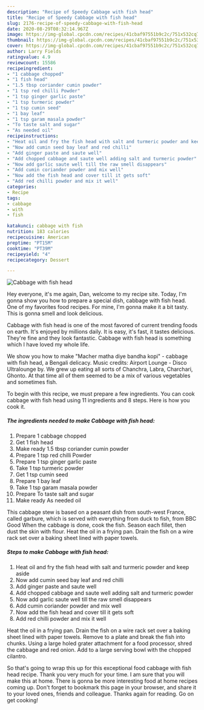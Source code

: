 ```yaml
---
description: "Recipe of Speedy Cabbage with fish head"
title: "Recipe of Speedy Cabbage with fish head"
slug: 2176-recipe-of-speedy-cabbage-with-fish-head
date: 2020-08-29T08:32:14.967Z
image: https://img-global.cpcdn.com/recipes/41cbaf97551b9c2c/751x532cq70/cabbage-with-fish-head-recipe-main-photo.jpg
thumbnail: https://img-global.cpcdn.com/recipes/41cbaf97551b9c2c/751x532cq70/cabbage-with-fish-head-recipe-main-photo.jpg
cover: https://img-global.cpcdn.com/recipes/41cbaf97551b9c2c/751x532cq70/cabbage-with-fish-head-recipe-main-photo.jpg
author: Larry Fields
ratingvalue: 4.9
reviewcount: 15586
recipeingredient:
- "1 cabbage chopped"
- "1 fish head"
- "1.5 tbsp coriander cumin powder"
- "1 tsp red chilli Powder"
- "1 tsp ginger garlic paste"
- "1 tsp turmeric powder"
- "1 tsp cumin seed"
- "1 bay leaf"
- "1 tsp garam masala powder"
- "To taste salt and sugar"
- "As needed oil"
recipeinstructions:
- "Heat oil and fry the fish head with salt and turmeric powder and keep aside"
- "Now add cumin seed bay leaf and red chilli"
- "Add ginger paste and saute well"
- "Add chopped cabbage and saute well adding salt and turmeric powder"
- "Now add garlic saute well till the raw smell disappears"
- "Add cumin coriander powder and mix well"
- "Now add the fish head and cover till it gets soft"
- "Add red chilli powder and mix it well"
categories:
- Recipe
tags:
- cabbage
- with
- fish

katakunci: cabbage with fish 
nutrition: 183 calories
recipecuisine: American
preptime: "PT15M"
cooktime: "PT39M"
recipeyield: "4"
recipecategory: Dessert

---
```



![Cabbage with fish head](https://img-global.cpcdn.com/recipes/41cbaf97551b9c2c/751x532cq70/cabbage-with-fish-head-recipe-main-photo.jpg)

Hey everyone, it's me again, Dan, welcome to my recipe site. Today, I'm gonna show you how to prepare a special dish, cabbage with fish head. One of my favorites food recipes. For mine, I'm gonna make it a bit tasty. This is gonna smell and look delicious.

Cabbage with fish head is one of the most favored of current trending foods on earth. It's enjoyed by millions daily. It is easy, it's fast, it tastes delicious. They're fine and they look fantastic. Cabbage with fish head is something which I have loved my whole life.

We show you how to make &#34;Macher matha diye bandha kopi&#34; - cabbage with fish head, a Bengali delicacy. Music credits: Airport Lounge - Disco Ultralounge by. We grew up eating all sorts of Chanchra, Labra, Charchari, Ghonto. At that time all of them seemed to be a mix of various vegetables and sometimes fish.


To begin with this recipe, we must prepare a few ingredients. You can cook cabbage with fish head using 11 ingredients and 8 steps. Here is how you cook it.

<!--inarticleads1-->

##### The ingredients needed to make Cabbage with fish head:

1. Prepare 1 cabbage chopped
1. Get 1 fish head
1. Make ready 1.5 tbsp coriander cumin powder
1. Prepare 1 tsp red chilli Powder
1. Prepare 1 tsp ginger garlic paste
1. Take 1 tsp turmeric powder
1. Get 1 tsp cumin seed
1. Prepare 1 bay leaf
1. Take 1 tsp garam masala powder
1. Prepare To taste salt and sugar
1. Make ready As needed oil


This cabbage stew is based on a peasant dish from south-west France, called garbure, which is served with everything from duck to fish, from BBC Good When the cabbage is done, cook the fish. Season each fillet, then dust the skin with flour. Heat the oil in a frying pan. Drain the fish on a wire rack set over a baking sheet lined with paper towels. 

<!--inarticleads2-->

##### Steps to make Cabbage with fish head:

1. Heat oil and fry the fish head with salt and turmeric powder and keep aside
1. Now add cumin seed bay leaf and red chilli
1. Add ginger paste and saute well
1. Add chopped cabbage and saute well adding salt and turmeric powder
1. Now add garlic saute well till the raw smell disappears
1. Add cumin coriander powder and mix well
1. Now add the fish head and cover till it gets soft
1. Add red chilli powder and mix it well


Heat the oil in a frying pan. Drain the fish on a wire rack set over a baking sheet lined with paper towels. Remove to a plate and break the fish into chunks. Using a large holed grater attachment for a food processor, shred the cabbage and red onion. Add to a large serving bowl with the chopped cilantro. 

So that's going to wrap this up for this exceptional food cabbage with fish head recipe. Thank you very much for your time. I am sure that you will make this at home. There is gonna be more interesting food at home recipes coming up. Don't forget to bookmark this page in your browser, and share it to your loved ones, friends and colleague. Thanks again for reading. Go on get cooking!
